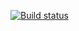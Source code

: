 [![Build status](https://ci.appveyor.com/api/projects/status/d59u0h84es2yjgbt?svg=true)](https://ci.appveyor.com/project/Varchar1/aqahomework4)
